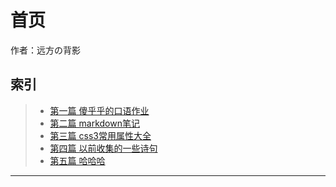 # 首页
作者：远方の背影

## 索引

> * [第一篇 傻乎乎的口语作业](01.md)
> * [第二篇 markdown笔记](markdown.md)
> * [第三篇 css3常用属性大全](css3.md)
> * [第四篇 以前收集的一些诗句](verse.md)
> * [第五篇 哈哈哈](first.html)
----



